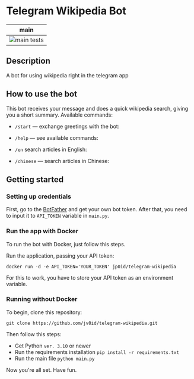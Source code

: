 # Telegram Wikipedia Bot
| main                                                                                                                       | 
|----------------------------------------------------------------------------------------------------------------------------|
| ![`main` tests](https://github.com/denis-shvetcov/telegram-wikipedia/actions/workflows/pipeline.yml/badge.svg?branch=main)  |
## Description
A bot for using wikipedia right in the telegram app

## How to use the bot

This bot receives your message and does a quick wikipedia search, giving you a short summary.
Available commands:

- `/start` — exchange greetings with the bot:


- `/help` — see available commands:


- `/en` search articles in English:


- `/chinese` — search articles in Chinese:


## Getting started

### Setting up credentials

First, go to the [BotFather](https://t.me/BotFather) and get your own bot token.
After that, you need to input it to `API_TOKEN` variable in `main.py`.

### Run the app with Docker

To run the bot with Docker, just follow this steps.

Run the application, passing your API token:

```
docker run -d -e API_TOKEN='YOUR_TOKEN' jp0id/telegram-wikipedia
```
For this to work, you have to store your API token as an environment variable.

### Running without Docker

To begin, clone this repository:
```
git clone https://github.com/jv0id/telegram-wikipedia.git
```
Then follow this steps:
- Get Python `ver. 3.10` or newer
- Run the requirements installation `pip install -r requirements.txt`
- Run the main file `python main.py`

Now you're all set. Have fun.

